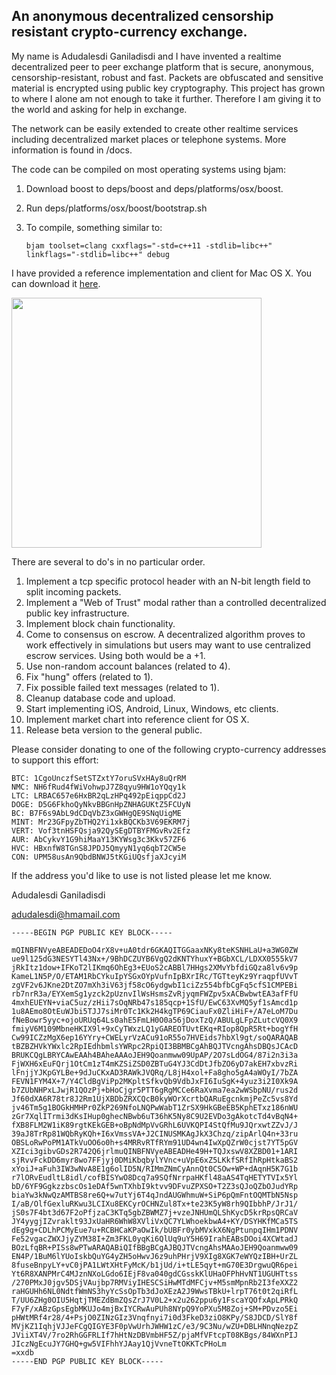 ## An anonymous decentralized censorship resistant crypto-currency exchange. ##

My name is Adudalesdi Ganiladisdi and I have invented a realtime decentralized peer to peer exchange platform that is secure, anonymous, censorship-resistant, robust and fast. Packets are obfuscated and sensitive material is encrypted using public key cryptography. This project has grown to where I alone am not enough to take it further. Therefore I am giving it to the world and asking for help in exchange.

The network can be easily extended to create other realtime services including decentralized market places or telephone systems. More information is found in /docs.

The code can be compiled on most operating systems using bjam:

1. Download boost to deps/boost and deps/platforms/osx/boost.
2. Run deps/platforms/osx/boost/bootstrap.sh
3. To compile, something similar to:

	`bjam toolset=clang cxxflags="-std=c++11 -stdlib=libc++" linkflags="-stdlib=libc++" debug`

I have provided a reference implementation and client for Mac OS X. You can download it [here](http://dropproxy.com/f/786).

<a href='http://i1.someimage.com/uSn0eVE.png' target='_blank'><img src='http://i1.someimage.com/uSn0eVE.png' width='400'></a>

There are several to do's in no particular order.

1. Implement a tcp specific protocol header with an N-bit length field to split incoming packets.
2. Implement a "Web of Trust" modal rather than a controlled decentralized public key infrastructure.
3. Implement block chain functionality.
4. Come to consensus on escrow. A decentralized algorithm proves to work effectively in simulations but users may want to use centralized escrow services. Using both would be a +1.
5. Use non-random account balances (related to 4).
6. Fix "hung" offers (related to 1).
7. Fix possible failed text messages (related to 1).
8. Cleanup database code and upload.
9. Start implementing iOS, Android, Linux, Windows, etc clients.
10. Implement market chart into reference client for OS X.
11. Release beta version to the general public.

Please consider donating to one of the following crypto-currency addresses to support this effort:

	BTC: 1CgoUnczfSetSTZxtY7oruSVxHAy8uQrRM
	NMC: NH6fRud4fWiVohwpJ7Z8qyu9HW1oYQqy1k
	LTC: LRBAC657e6HxBR2qLzHPq492pEiqppCd2J
	DOGE: D5G6FkhoQyNkvBBGnHpZNHAGUKtZ5FCUyN
	BC: B7F6s9AbL9dCDqVbZ3xGWHgQE9SNqUigME
	MINT: Mr23GFpyZbTHQ2Yi1xkBQCKb3V69EKRM7j
	VERT: Vof3tnHSFQsja92QySEgDTBYFMGvRv2Efz
	AUR: AbCykvY1G9hiMaaY13KYWsg3c3Kkv57ZF6
	HVC: HBxnfW8TGnS8JPDJ5QmyyN1yq6qbT2CW5e
	CON: UPM58usAn9QbdBNWJ5tKGiUQsfjaXJcyiM
	
If the address you'd like to use is not listed please let me know.

Adudalesdi Ganiladisdi

adudalesdi@hmamail.com

	-----BEGIN PGP PUBLIC KEY BLOCK-----
	
	mQINBFNVyeABEADEDoO4rX8v+uA0tdr6GKAQITGGaaxNKy8teKSNHLaU+a3WG0ZW
	ue9l125dG3NESYTl43Nx+/9BhDCZUYB6VgQ2dKNTYhuxY+BGbXCL/LDXX0555kV7
	jRkItz1dow+IFKoT2lIKmq6OhEg3+EUoS2cABBl7HHgs2XMvYbfdiGQza8lv6v9p
	KameL1N5P/O/ETAM1RbCYkuIpYSGxOYpVufnIpBXrIRc/TGTteyKz9YraqpfUVvT
	zgVF2v6JKne2DtZO7mXh3iV63jf58cO6ydgwbI1ciZz554bfbCgFq5cfS1CMPEBi
	rb7nrR3a/EYXemSg1yzck2pUznvIlWsHsmsZvRjyqmFWZpv5xACBwbwtEA3afFfU
	4mxhEUEYN+viaC5uz/zHii7sOqNRb47s185qcp+1SfU/EwC63XvMQ5yf1sAmcd1p
	1u8AEmo8OtEuWJbi5TJJ7siMr0Tc1Kk2H4kgTP69CiauFx0ZliHiF+/A7eLoM7Du
	fNeBowr5yyc+ojoURUq64Ls0ahE5FmLH0O0a56jDoxTzQ/ABULgLFpZLutcVQ0X9
	fmiyV6M109MbneHKIX9l+9xCyTWxzLQ1yGAREOTUvtEKq+RIop8QpR5Rt+bogYfH
	Cw99ICZzMgX6ep16YYry+CWELyrVzACu91oR55o7HVEids7hbXl9gt/soQARAQAB
	tBZBZHVkYWxlc2RpIEdhbmlsYWRpc2RpiQI3BBMBCgAhBQJTVcngAhsDBQsJCAcD
	BRUKCQgLBRYCAwEAAh4BAheAAAoJEH9Qoanmww09UpAP/2O7sLdOG4/87i2n3i3a
	FjWXH6xEuFQrj1OtCm1zT4mKZSiZSD0ZBTuG4YJ3CdDtJfbZO6yD7akEH7xbvzRi
	lFnjjYJKpGYLBe+9dJuCKxAD3RAWkJVQRq/L8jH4xol+Fa8gho5gA4aWOyI/7bZA
	FEVN1FYM4X+7/Y4CldBgViPp2MKpltSfkvQb9VdbJxFI6IuSgK+4yuz3i2I0Xk9A
	b7ZUbNHPxLJwjR1QOzPj+bHoCjgr5PTT6gRgMCCe6RaXvma7ea2wWSbpNU/rus2d
	Jf60dXA6R78tr8J2Rm1UjXBDbZRXCQcB0kyWOrXcrtbQARuEgcnkmjPeZc5vs8Yd
	jv46Tm5g1BOGkHMHPr0ZkP269NfoLNQPwWabT1ZrSX9HkGBeEB5KphETxz186nWU
	zGr7XqlITrmi3dKsIHup0ghecNBwb6uT36hK5Ny8C9U2EVDo3gAkotcTd4vBqN4+
	fXB8FLM2W1iK89rgtKEkGEB+oBpNdMpVvGRhL6UVKQPI4StQfMu9JQrxwtZZvJ/J
	39aJ8TrRp81WQbRyKQh+I6xVmssVA+J2CINUSMKAgJkX3Chzq/zipArlQ4n+33ru
	OBSLoRwPoPM1ATkVuOO6o0h+s4MRRvRTfRYm91UD4wn4IwXpQZrW0cjst7YT5pGV
	XZIci3gibvGDs2R742Q6jrlmuQINBFNVyeABEADHe49H+TQJxswV8XZBD01+1ARI
	sjRvvFckDD6myr8wo7FFjyj0DMiKbqbylYVnc+uVpE6xZ5LKkfSRfIhRpHtkaBS2
	xYoiJ+aFuh3IW3wNvA8E1g6olID5N/RIMmZNmCyAnnQt0CSOw+WP+dAqnH5K7G1b
	r7lORvEudltL8idl/cofBISYwO8Dcq7a9SQfNrrpaHKfl48aAS4TqHETYTVIx5Yl
	bD/6YF9GgkzzbscOs1eDAf5wnTXhbI9ktvv9DFvuZPXSO+T2Z3sQJoQZbOJudYRp
	biaYw3kNwQzAMTBS8re6Q+w7utYj6T4qJndAUGWhmuW+SiP6pQmFntOQMTbN5Nsp
	I/aB/OlfGexluRKwu3LCIXu8EKCyrOCHNZul8Tx+te23K5yW8rh9QIbbhP/JrJ1/
	jS0s7F4bt3d67F2oPfjzaC3KTq5gbZBWMZ7j+vzeJNHUmQLShKycD5krRpsQRCaV
	JY4yygjIZvraklt93JxUaHR6WhW8XVliVxQC7YLWhoekbwA4+KY/DSYHKfMCa5TS
	dEg9g+CDLhPCMyEue7u+RCBHCaKPaOwIk/bUBFr0ybMVxkX6NgPtunpqIHm1PDNV
	Fe52vgacZWXJjyZYM38I+Zm3FKL0yqKi6QlUq9uY5H69IrahEABsDOoi4XCWtadJ
	BOzLfqBR+PISs8wPTwARAQABiQIfBBgBCgAJBQJTVcngAhsMAAoJEH9Qoanmww09
	EN4P/1BuM6lYUoIskbQuYG4yZH5oHwvJ6z9uhPHrjV9XIg8XGK7eWYQzIBH+UrZL
	8fuseBnpyLY+vC0jPA1LWtXHtFyMcK/b1jUd/i+tLE5qyt+mG70E3DrgwuQR6pei
	Yt6R8XANPMrC4MJznNXoLGdo6IEjF8va040gdCGsskKlUHaOFPhHvNT1UGUHTtss
	/270PMxJ0jgv5DSjVAujbp7RMViyIHESCSiHwMTdMFCjv+M5smMpnRb2I3feXXZ2
	raHGUHh6NL0NdtfWmNS3hyYcSsOpTb3dJoXEzA2J9WwsTBkU+lrpT76t0t2qiRfL
	T/UU6ZHg0OIU5HqtjTMEZdBmZQsZrJ7V0L2+x2u262ppu6y1FscaYQOfxApLPRkQ
	F7yF/xABzGpsEgbMKUJo4mjBxIYCRwAuPUh8NYpQ9YoPXu5M8Zoj+SM+PDvzo5Ei
	pHWtMRf4r28/4+PsjO0ZINzGIz3Vnqfnyi7i0d3FkeD3ziO8KPy/S8JDCD/SlY8f
	MVjKZ1IqhjVJJeFCgQIGYE3F0pVwUrhJWHW1zC/e3/9C3Nu/wZU+DBLHNnqNezpZ
	JViiXT4V/7ro2RhGGFRLIf7hHtNzDBVmbHF5Z/pjaMfVFtcpT08KBgs/84WXnPIJ
	JIczNgEcuJY7GHQ+gw5VIFhhYJAay1QjVvneTtOKKTcPHoLm
	=xxdb
	-----END PGP PUBLIC KEY BLOCK-----
